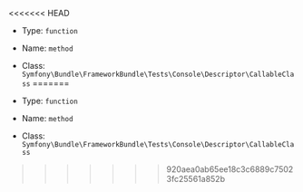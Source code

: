 <<<<<<< HEAD

- Type: `function`
- Name: `method`
- Class: `Symfony\Bundle\FrameworkBundle\Tests\Console\Descriptor\CallableClass`
=======

- Type: `function`
- Name: `method`
- Class: `Symfony\Bundle\FrameworkBundle\Tests\Console\Descriptor\CallableClass`
>>>>>>> 920aea0ab65ee18c3c6889c75023fc25561a852b
